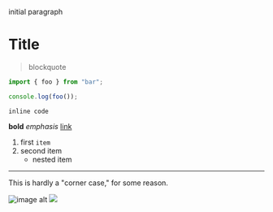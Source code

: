initial paragraph

# Title

> blockquote

```js
import { foo } from "bar";

console.log(foo());
```

`inline code`

**bold**
_emphasis_
[link](https://example.com)

1. first `item`
2. second item
   - nested item

---

This is hardly a "corner case," for some reason.

![image alt](https://example.com/image.png "this is an image")
![](https://example.com/image.png)
